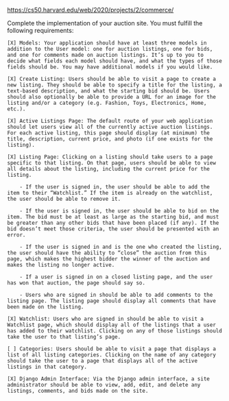 https://cs50.harvard.edu/web/2020/projects/2/commerce/

Complete the implementation of your auction site. You must fulfill the following requirements:

    [X] Models: Your application should have at least three models in addition to the User model: one for auction listings, one for bids, and one for comments made on auction listings. It’s up to you to decide what fields each model should have, and what the types of those fields should be. You may have additional models if you would like.

    [X] Create Listing: Users should be able to visit a page to create a new listing. They should be able to specify a title for the listing, a text-based description, and what the starting bid should be. Users should also optionally be able to provide a URL for an image for the listing and/or a category (e.g. Fashion, Toys, Electronics, Home, etc.).

    [X] Active Listings Page: The default route of your web application should let users view all of the currently active auction listings. For each active listing, this page should display (at minimum) the title, description, current price, and photo (if one exists for the listing).

    [X] Listing Page: Clicking on a listing should take users to a page specific to that listing. On that page, users should be able to view all details about the listing, including the current price for the listing.

        - If the user is signed in, the user should be able to add the item to their “Watchlist.” If the item is already on the watchlist, the user should be able to remove it.

        - If the user is signed in, the user should be able to bid on the item. The bid must be at least as large as the starting bid, and must be greater than any other bids that have been placed (if any). If the bid doesn’t meet those criteria, the user should be presented with an error.

        - If the user is signed in and is the one who created the listing, the user should have the ability to “close” the auction from this page, which makes the highest bidder the winner of the auction and makes the listing no longer active.

        - If a user is signed in on a closed listing page, and the user has won that auction, the page should say so.

        - Users who are signed in should be able to add comments to the listing page. The listing page should display all comments that have been made on the listing.

    [X] Watchlist: Users who are signed in should be able to visit a Watchlist page, which should display all of the listings that a user has added to their watchlist. Clicking on any of those listings should take the user to that listing’s page.

    [ ] Categories: Users should be able to visit a page that displays a list of all listing categories. Clicking on the name of any category should take the user to a page that displays all of the active listings in that category.

    [X] Django Admin Interface: Via the Django admin interface, a site administrator should be able to view, add, edit, and delete any listings, comments, and bids made on the site.

